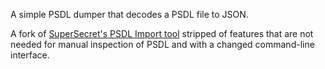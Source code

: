 A simple PSDL dumper that decodes a PSDL file to JSON.

A fork of [SuperSecret's PSDL Import tool](https://github.com/wilkovatch/psdl-import) stripped of features that are not needed for manual inspection of PSDL and with a changed command-line interface.
